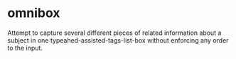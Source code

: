# omnibox
Attempt to capture several different pieces of related information about a subject in one typeahed-assisted-tags-list-box without enforcing any order to the input.
